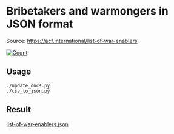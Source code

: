 # Bribetakers and warmongers in JSON format

Source: https://acf.international/list-of-war-enablers

[![Count](https://img.shields.io/badge/count-7162-red)](https://acf.international/list-of-war-enablers)

## Usage

```
./update_docs.py
./csv_to_json.py
```

## Result

[list-of-war-enablers.json](https://raw.githubusercontent.com/sirekanian/list-of-war-enablers/master/list-of-war-enablers.json)
